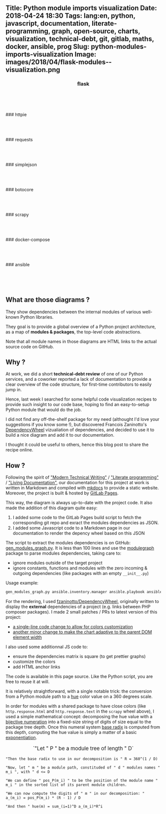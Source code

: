 Title: Python module imports visualization
Date: 2018-04-24 18:30
Tags: lang:en, python, javascript, documentation, literate-programming, graph, open-source, charts, visualization, technical-debt, git, gitlab, maths, docker, ansible, prog
Slug: python-modules-imports-visualization
Image: images/2018/04/flask-modules--visualization.png
---
### flask
<div id="modules-flask" style="text-align: center; padding-bottom: 4rem"></div>
### httpie
<div id="modules-httpie" style="text-align: center; padding-bottom: 4rem"></div>
### requests
<div id="modules-requests" style="text-align: center; padding-bottom: 4rem"></div>
### simplejson
<div id="modules-simplejson" style="text-align: center; padding-bottom: 4rem"></div>
### botocore
<div id="modules-botocore" style="text-align: center; padding-bottom: 4rem"></div>
### scrapy
<div id="modules-scrapy" style="text-align: center; padding-bottom: 4rem"></div>
### docker-compose
<div id="modules-docker-compose" style="text-align: center; padding-bottom: 4rem"></div>
### ansible
<div id="modules-ansible" style="text-align: center; padding-bottom: 4rem"></div>

## What are those diagrams ?

They show dependencies between the internal modules of various well-known Python libraries.

They goal is to provide a global overview of a Python project architecture, as a map of **modules & packages**, the top-level code abstractions.

Note that all module names in those diagrams are HTML links to the actual source code on GitHub.


## Why ?

At work, we did a short **technical-debt review** of one of our Python services,
and a coworker reported a lack of documentation to provide a clear overview of the code structure,
for first-time contributors to easily jump in.

Hence, last week I searched for some helpful code visualization recipes to provide such insight to our code base,
hoping to find an easy-to-setup Python module that would do the job.

I did not find any off-the-shelf package for my need (althought I'd love your suggestions if you know some !),
but discovered Francois Zaninotto's [DependencyWheel](https://github.com/fzaninotto/DependencyWheel) vizualiation of dependencies,
and decided to use it to build a nice diagram and add it to our documentation.

I thought it could be useful to others, hence this blog post to share the recipe online.


## How ?

Following the spirit of ["Modern Technical Writing"](http://idratherbewriting.com/2016/07/26/modern-technical-writing-review/)
/ ["Literate programming"](https://en.wikipedia.org/wiki/Literate_programming) / ["Living Documentation"](https://leanpub.com/livingdocumentation),
our documentation for this project at work is written in Markdown and compiled with [mkdocs](http://www.mkdocs.org) to provide a static website.
Moreover, the project is built & hosted by [GitLab Pages](https://about.gitlab.com/features/pages/).

This way, the diagram is always up-to-date with the project code.
It also made the addition of this diagram quite easy:

1. I added some code to the GitLab Pages build script to fetch the corresponding git repo and exract the modules dependencies as JSON.
2. I added some Javascript code to a Markdown page in our documentation to render the depency wheel based on this JSON

The script to extract the modules dependencies is on GitHub: [gen_modules_graph.py](https://github.com/Lucas-C/dotfiles_and_notes/blob/master/languages/python/gen_modules_graph.py).
It is less than 100 lines and use the [modulegraph](https://pypi.org/project/modulegraph/) package to parse modules dependencies, taking care to:

- ignore modules outside of the target project
- ignore constants, functions and modules with the zero incoming & outgoing dependencies (like packages with an empty `__init__.py`)

Usage example:
```python
gen_modules_graph.py ansible.inventory.manager ansible.playbook ansible.executor.task_queue_manager > modules-ansible.json
```

For the rendering, I used [fzaninotto/DependencyWheel](http://www.redotheweb.com/DependencyWheel/),
originally written to display the **external** dependencies of a project (e.g. links between PHP composer packages).
I made 2 small patches / PRs to latest version of this project:

- [a single-line code change to allow for colors customization](https://github.com/fzaninotto/DependencyWheel/pull/15)
- [another minor change to make the chart adaptive to the parent DOM element width](https://github.com/fzaninotto/DependencyWheel/pull/16)

I also used some additionnal JS code to:

- ensure the dependencies matrix is square (to get prettier graphs)
- customize the colors
- add HTML anchor links

The code is available in this page source. Like the Python script, you are free to reuse it at will.

It is relatively straightforward, with a single notable trick:
the conversion from a Python module path to a [hue](https://en.wikipedia.org/wiki/Hue) color value on a 360 degrees scale.

In order for modules with a shared package to have close colors (like `http.response.html` and `http.response.text` in the `scrapy` wheel above),
I used a simple mathematical concept: decomposing the hue value with a [bijective numeration](https://en.wikipedia.org/wiki/Bijective_numeration)
into a fixed-size string of digits of size equal to the package tree depth.
Once this numeral system [base radix](https://en.wikipedia.org/wiki/Radix) is computed from this depth,
computing the hue value is simply a matter of a basic [exponentiation](https://en.wikipedia.org/wiki/Positional_notation#Exponentiation).

<script src="https://cdn.mathjax.org/mathjax/latest/MathJax.js?config=AM_HTMLorMML"></script>

<p class="formula">
  `"Let " P " be a module tree of length " D`

  `"Then the base radix to use in our decomposition is " R = 360^(1 / D)`

  `"Now, let " m " be a module path, constituded of " d " modules names " m_i ", with " d <= D`

  `"We can define " pos_P(m_i) " to be the position of the module name " m_i " in the sorted list of its parent module children.`

  `"We can now compute the digits of " m " in our decomposition: " a_(m_i) = pos_P(m_i) * (R - 1) / D `

  `"And then " hue(m) = sum_(i=1)^D a_(m_i)*R^i`
</p>

<script src="images/2018/04/d3.v4.min.js"></script>
<script src="images/2018/04/d3.dependencyWheel.js"></script>
<script>
    function buildPkgTree(pkgPaths) {
        var tree = {};
        pkgPaths.forEach(pkgPath => {
            pkgPath.split('.').reduce((parent, pkg) => (parent[pkg] = parent[pkg] || {}), tree);
        });
        return tree;
    }
    function pkgPath2Degrees(pkgPath, maxArrLength, pkgTree) {
        var parentPkgNode = pkgTree, result = 0, baseRadix = Math.pow(360, 1 / maxArrLength);
        for (var i = 0; i < maxArrLength && pkgPath[i]; i++) {
            var parentpkgChildren = Object.keys(parentPkgNode);
            parentpkgChildren.sort();
            var pkgRatioInParent = parentpkgChildren.indexOf(pkgPath[i]) / parentpkgChildren.length;
            var weight = Math.pow(baseRadix, maxArrLength - 1 - i);
            result += weight * (pkgRatioInParent * (baseRadix - 1));
            parentPkgNode = parentPkgNode[pkgPath[i]];
        }
        return result;
    }
    function renderDependencyWheel(dependencyGraphJsonUrl, htmlElementSelector, moduleUrlTemplate) {
        d3.json(dependencyGraphJsonUrl, function(data) {
            // Ensuring matrix is symmetrical to make chords more regular, thick
            var originalMatrix = JSON.parse(JSON.stringify(data.matrix));
            data.matrix.forEach((row, i) => {
                row.forEach((value, j) => {
                    if (value && !data.matrix[j][i]) {
                        data.matrix[j][i] = value;
                    }
                });
            });
            // Custom chords & path colors:
            var maxPkgDepth = Math.max(...data.packageNames.map(p => p.split('.').length));
            var pkgTree = buildPkgTree(data.packageNames);
            var chart = d3.chart.dependencyWheel({fill: function (d) {
                var pkgPath = data.packageNames[d.index].split('.');
                if (d.subindex && !originalMatrix[d.index][d.subindex]) {
                    pkgPath = data.packageNames[d.subindex].split('.');
                }
                var hue = pkgPath2Degrees(pkgPath, maxPkgDepth, pkgTree);
                return 'hsl(' + hue + ', 90%, 70%)';
            }});
            d3.select(htmlElementSelector).datum(data).call(chart).call(function(selection) {
                // Insert <a> links on module names:
                d3.selectAll(htmlElementSelector + ' text').each(function() {
                    var oldParent = this.parentNode;
                    var newParentAnchor = document.createElementNS('http://www.w3.org/2000/svg', 'a');
                    newParentAnchor.setAttributeNS(null, 'href', moduleUrlTemplate(this.textContent.replace('.', '/') + '.py'));
                    newParentAnchor.setAttributeNS(null, 'target', '_blank');
                    oldParent.replaceChild(newParentAnchor, this);
                    newParentAnchor.appendChild(this);
                });
            });
        });
    }
    renderDependencyWheel('images/2018/04/modules-flask.json',          '#modules-flask',          (modPath) => `https://github.com/pallets/flask/blob/master/flask/${modPath}`)
    renderDependencyWheel('images/2018/04/modules-httpie.json',         '#modules-httpie',         (modPath) => `https://github.com/jakubroztocil/httpie/blob/master/httpie/${modPath}`)
    renderDependencyWheel('images/2018/04/modules-requests.json',       '#modules-requests',       (modPath) => `https://github.com/requests/requests/blob/master/requests/${modPath}`)
    renderDependencyWheel('images/2018/04/modules-simplejson.json',     '#modules-simplejson',     (modPath) => `https://github.com/simplejson/simplejson/blob/master/simplejson/${modPath}`)
    renderDependencyWheel('images/2018/04/modules-botocore.json',       '#modules-botocore',       (modPath) => `https://github.com/boto/botocore/blob/master/botocore/${modPath}`)
    renderDependencyWheel('images/2018/04/modules-scrapy.json',         '#modules-scrapy',         (modPath) => `https://github.com/scrapy/scrapy/blob/master/scrapy/${modPath}`)
    renderDependencyWheel('images/2018/04/modules-docker-compose.json', '#modules-docker-compose', (modPath) => `https://github.com/docker/compose/blob/master/compose/${modPath}`)
    renderDependencyWheel('images/2018/04/modules-ansible.json',        '#modules-ansible',        (modPath) => `https://github.com/ansible/ansible/blob/master/lib/ansible/${modPath}`)
</script>

<style>
    h3 {
      text-align: center;
    }
    .formula {
      font-size: larger;
      text-align: center;
    }
</style>
